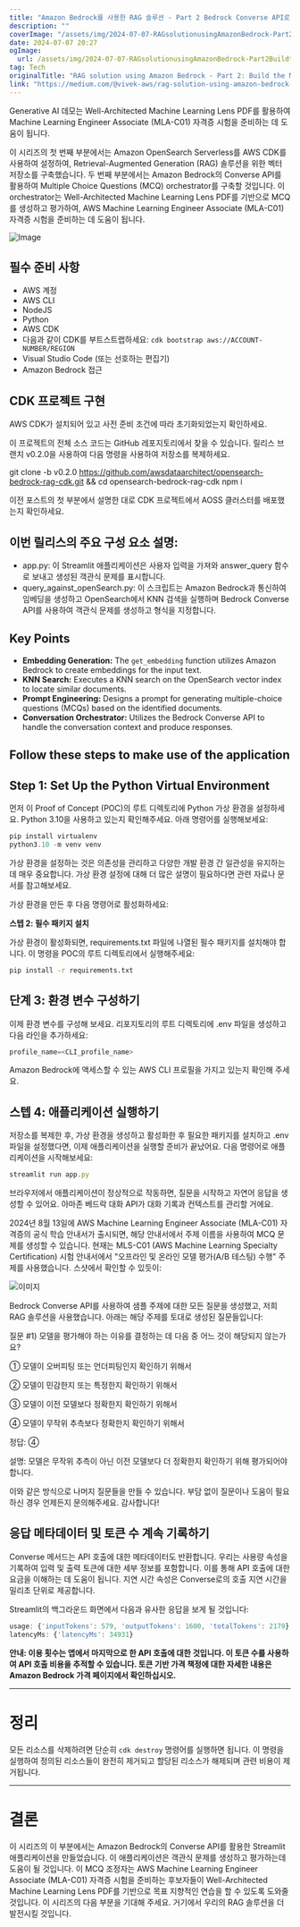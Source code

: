 ```yaml
---
title: "Amazon Bedrock를 사용한 RAG 솔루션 - Part 2 Bedrock Converse API로 MCQ 오케스트레이터 구축하는 방법"
description: ""
coverImage: "/assets/img/2024-07-07-RAGsolutionusingAmazonBedrock-Part2BuildtheMCQorchestratorusingBedrockConverseAPI_0.png"
date: 2024-07-07 20:27
ogImage: 
  url: /assets/img/2024-07-07-RAGsolutionusingAmazonBedrock-Part2BuildtheMCQorchestratorusingBedrockConverseAPI_0.png
tag: Tech
originalTitle: "RAG solution using Amazon Bedrock - Part 2: Build the MCQ orchestrator using Bedrock Converse API"
link: "https://medium.com/@vivek-aws/rag-solution-using-amazon-bedrock-part-2-build-the-mcq-orchestrator-using-bedrock-converse-api-61c2b2ce3f20"
---
```



Generative AI 데모는 Well-Architected Machine Learning Lens PDF를 활용하여 Machine Learning Engineer Associate (MLA-C01) 자격증 시험을 준비하는 데 도움이 됩니다.

이 시리즈의 첫 번째 부분에서는 Amazon OpenSearch Serverless를 AWS CDK를 사용하여 설정하여, Retrieval-Augmented Generation (RAG) 솔루션을 위한 벡터 저장소를 구축했습니다. 두 번째 부분에서는 Amazon Bedrock의 Converse API를 활용하여 Multiple Choice Questions (MCQ) orchestrator를 구축할 것입니다. 이 orchestrator는 Well-Architected Machine Learning Lens PDF를 기반으로 MCQ를 생성하고 평가하여, AWS Machine Learning Engineer Associate (MLA-C01) 자격증 시험을 준비하는 데 도움이 됩니다.

![Image](/assets/img/2024-07-07-RAGsolutionusingAmazonBedrock-Part2BuildtheMCQorchestratorusingBedrockConverseAPI_0.png)

## 필수 준비 사항

<div class="content-ad"></div>

- AWS 계정
- AWS CLI
- NodeJS
- Python
- AWS CDK
- 다음과 같이 CDK를 부트스트랩하세요: `cdk bootstrap aws://ACCOUNT-NUMBER/REGION`
- Visual Studio Code (또는 선호하는 편집기)
- Amazon Bedrock 접근

## CDK 프로젝트 구현

AWS CDK가 설치되어 있고 사전 준비 조건에 따라 초기화되었는지 확인하세요.

이 프로젝트의 전체 소스 코드는 GitHub 레포지토리에서 찾을 수 있습니다. 릴리스 브랜치 v0.2.0을 사용하여 다음 명령을 사용하여 저장소를 복제하세요.

<div class="content-ad"></div>


git clone -b v0.2.0 https://github.com/awsdataarchitect/opensearch-bedrock-rag-cdk.git && cd opensearch-bedrock-rag-cdk
npm i


이전 포스트의 첫 부분에서 설명한 대로 CDK 프로젝트에서 AOSS 클러스터를 배포했는지 확인하세요.

## 이번 릴리스의 주요 구성 요소 설명:

- app.py: 이 Streamlit 애플리케이션은 사용자 입력을 가져와 answer_query 함수로 보내고 생성된 객관식 문제를 표시합니다.
- query_against_openSearch.py: 이 스크립트는 Amazon Bedrock과 통신하여 임베딩을 생성하고 OpenSearch에서 KNN 검색을 실행하며 Bedrock Converse API를 사용하여 객관식 문제를 생성하고 형식을 지정합니다.


<div class="content-ad"></div>

## Key Points

- **Embedding Generation:** The `get_embedding` function utilizes Amazon Bedrock to create embeddings for the input text.
- **KNN Search:** Executes a KNN search on the OpenSearch vector index to locate similar documents.
- **Prompt Engineering:** Designs a prompt for generating multiple-choice questions (MCQs) based on the identified documents.
- **Conversation Orchestrator:** Utilizes the Bedrock Converse API to handle the conversation context and produce responses.

## Follow these steps to make use of the application

## Step 1: Set Up the Python Virtual Environment

<div class="content-ad"></div>

먼저 이 Proof of Concept (POC)의 루트 디렉토리에 Python 가상 환경을 설정하세요. Python 3.10을 사용하고 있는지 확인해주세요. 아래 명령어를 실행해보세요:

```js
pip install virtualenv
python3.10 -m venv venv
```

가상 환경을 설정하는 것은 의존성을 관리하고 다양한 개발 환경 간 일관성을 유지하는 데 매우 중요합니다. 가상 환경 설정에 대해 더 많은 설명이 필요하다면 관련 자료나 문서를 참고해보세요.

가상 환경을 만든 후 다음 명령어로 활성화하세요:

<div class="content-ad"></div>

**스텝 2: 필수 패키지 설치**

가상 환경이 활성화되면, requirements.txt 파일에 나열된 필수 패키지를 설치해야 합니다. 이 명령을 POC의 루트 디렉토리에서 실행해주세요:

```bash
pip install -r requirements.txt
```

<div class="content-ad"></div>

## 단계 3: 환경 변수 구성하기

이제 환경 변수를 구성해 보세요. 리포지토리의 루트 디렉토리에 .env 파일을 생성하고 다음 라인을 추가하세요:

```js
profile_name=<CLI_profile_name>
```

Amazon Bedrock에 액세스할 수 있는 AWS CLI 프로필을 가지고 있는지 확인해 주세요.

<div class="content-ad"></div>

## 스텝 4: 애플리케이션 실행하기

저장소를 복제한 후, 가상 환경을 생성하고 활성화한 후 필요한 패키지를 설치하고 .env 파일을 설정했다면, 이제 애플리케이션을 실행할 준비가 끝났어요. 다음 명령어로 애플리케이션을 시작해보세요:

```js
streamlit run app.py
```

브라우저에서 애플리케이션이 정상적으로 작동하면, 질문을 시작하고 자연어 응답을 생성할 수 있어요. 아마존 베드락 대화 API가 대화 기록과 컨텍스트를 관리할 거에요.

<div class="content-ad"></div>

2024년 8월 13일에 AWS Machine Learning Engineer Associate (MLA-C01) 자격증의 공식 학습 안내서가 출시되면, 해당 안내서에서 주제 이름을 사용하여 MCQ 문제를 생성할 수 있습니다. 현재는 MLS-C01 (AWS Machine Learning Specialty Certification) 시험 안내서에서 "오프라인 및 온라인 모델 평가(A/B 테스팅) 수행" 주제를 사용했습니다. 스샷에서 확인할 수 있듯이:

![이미지](/assets/img/2024-07-07-RAGsolutionusingAmazonBedrock-Part2BuildtheMCQorchestratorusingBedrockConverseAPI_1.png)

Bedrock Converse API를 사용하여 샘플 주제에 대한 모든 질문을 생성했고, 저희 RAG 솔루션을 사용했습니다. 아래는 해당 주제를 토대로 생성된 질문들입니다:

질문 #1) 모델을 평가해야 하는 이유를 결정하는 데 다음 중 어느 것이 해당되지 않는가요?

① 모델이 오버피팅 또는 언더피팅인지 확인하기 위해서

② 모델이 민감한지 또는 특정한지 확인하기 위해서

③ 모델이 이전 모델보다 정확한지 확인하기 위해서

④ 모델이 무작위 추측보다 정확한지 확인하기 위해서

정답: ④

설명: 모델은 무작위 추측이 아닌 이전 모델보다 더 정확한지 확인하기 위해 평가되어야 합니다.

이와 같은 방식으로 나머지 질문들을 만들 수 있습니다. 부담 없이 질문이나 도움이 필요하신 경우 언제든지 문의해주세요. 감사합니다!

<div class="content-ad"></div>

## 응답 메타데이터 및 토큰 수 계속 기록하기

Converse 메서드는 API 호출에 대한 메타데이터도 반환합니다. 우리는 사용량 속성을 기록하여 입력 및 출력 토큰에 대한 세부 정보를 포함합니다. 이를 통해 API 호출에 대한 요금을 이해하는 데 도움이 됩니다. 지연 시간 속성은 Converse로의 호출 지연 시간을 밀리초 단위로 제공합니다.

Streamlit의 백그라운드 화면에서 다음과 유사한 응답을 보게 될 것입니다:

```js
usage: {'inputTokens': 579, 'outputTokens': 1600, 'totalTokens': 2179}
latencyMs: {'latencyMs': 34931}
```

<div class="content-ad"></div>

**안내: 이용 횟수는 앱에서 마지막으로 한 API 호출에 대한 것입니다. 이 토큰 수를 사용하여 API 호출 비용을 추적할 수 있습니다. 토큰 기반 가격 책정에 대한 자세한 내용은 Amazon Bedrock 가격 페이지에서 확인하십시오.**

---

# 정리

모든 리소스를 삭제하려면 단순히 `cdk destroy` 명령어를 실행하면 됩니다. 이 명령을 실행하여 정의된 리소스들이 완전히 제거되고 할당된 리소스가 해제되며 관련 비용이 제거됩니다.

---

# 결론

<div class="content-ad"></div>

이 시리즈의 이 부분에서는 Amazon Bedrock의 Converse API를 활용한 Streamlit 애플리케이션을 만들었습니다. 이 애플리케이션은 객관식 문제를 생성하고 평가하는데 도움이 될 것입니다. 이 MCQ 조정자는 AWS Machine Learning Engineer Associate (MLA-C01) 자격증 시험을 준비하는 후보자들이 Well-Architected Machine Learning Lens PDF를 기반으로 목표 지향적인 연습을 할 수 있도록 도와줄 것입니다. 이 시리즈의 다음 부분을 기대해 주세요. 거기에서 우리의 RAG 솔루션을 더 발전시킬 것입니다.